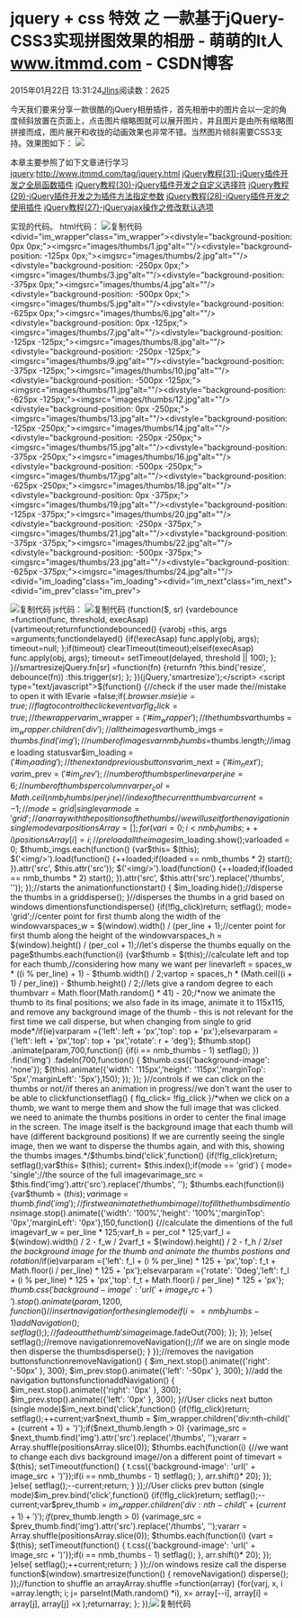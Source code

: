 
# jquery + css 特效 之 一款基于jQuery-CSS3实现拼图效果的相册 - 萌萌的It人 www.itmmd.com - CSDN博客


2015年01月22日 13:31:24[Jlins](https://me.csdn.net/dyllove98)阅读数：2625


今天我们要来分享一款很酷的jQuery相册插件，首先相册中的图片会以一定的角度倾斜放置在页面上，点击图片缩略图就可以展开图片，并且图片是由所有缩略图拼接而成，图片展开和收拢的动画效果也非常不错。当然图片倾斜需要CSS3支持。效果图如下：
![](http://pic.w2bc.com/upload/201501/20/201501202103173034.png)

本章主要参照了如下文章进行学习
[jquery](http://www.itmmd.com/tag/jquery.html):http://www.itmmd.com/tag/jquery.html
[jQuery教程(31)-jQuery插件开发之全局函数插件](http://www.itmmd.com/201501/534.html)
[jQuery教程(30)-jQuery插件开发之自定义选择符](http://www.itmmd.com/201501/533.html)
[jQuery教程(29)-jQuery插件开发之为插件方法指定参数](http://www.itmmd.com/201501/519.html)
[jQuery教程(28)-jQuery插件开发之使用插件](http://www.itmmd.com/201501/518.html)
[jQuery教程(27)-jQueryajax操作之修改默认选项](http://www.itmmd.com/201501/515.html)

实现的代码。
html代码：
![复制代码](http://common.cnblogs.com/images/copycode.gif)
<divid="im_wrapper"class="im_wrapper"><divstyle="background-position: 0px 0px;"><imgsrc="images/thumbs/1.jpg"alt=""/></div><divstyle="background-position: -125px 0px;"><imgsrc="images/thumbs/2.jpg"alt=""/></div><divstyle="background-position: -250px 0px;"><imgsrc="images/thumbs/3.jpg"alt=""/></div><divstyle="background-position: -375px 0px;"><imgsrc="images/thumbs/4.jpg"alt=""/></div><divstyle="background-position: -500px 0px;"><imgsrc="images/thumbs/5.jpg"alt=""/></div><divstyle="background-position: -625px 0px;"><imgsrc="images/thumbs/6.jpg"alt=""/></div><divstyle="background-position: 0px -125px;"><imgsrc="images/thumbs/7.jpg"alt=""/></div><divstyle="background-position: -125px -125px;"><imgsrc="images/thumbs/8.jpg"alt=""/></div><divstyle="background-position: -250px -125px;"><imgsrc="images/thumbs/9.jpg"alt=""/></div><divstyle="background-position: -375px -125px;"><imgsrc="images/thumbs/10.jpg"alt=""/></div><divstyle="background-position: -500px -125px;"><imgsrc="images/thumbs/11.jpg"alt=""/></div><divstyle="background-position: -625px -125px;"><imgsrc="images/thumbs/12.jpg"alt=""/></div><divstyle="background-position: 0px -250px;"><imgsrc="images/thumbs/13.jpg"alt=""/></div><divstyle="background-position: -125px -250px;"><imgsrc="images/thumbs/14.jpg"alt=""/></div><divstyle="background-position: -250px -250px;"><imgsrc="images/thumbs/15.jpg"alt=""/></div><divstyle="background-position: -375px -250px;"><imgsrc="images/thumbs/16.jpg"alt=""/></div><divstyle="background-position: -500px -250px;"><imgsrc="images/thumbs/17.jpg"alt=""/></div><divstyle="background-position: -625px -250px;"><imgsrc="images/thumbs/18.jpg"alt=""/></div><divstyle="background-position: 0px -375px;"><imgsrc="images/thumbs/19.jpg"alt=""/></div><divstyle="background-position: -125px -375px;"><imgsrc="images/thumbs/20.jpg"alt=""/></div><divstyle="background-position: -250px -375px;"><imgsrc="images/thumbs/21.jpg"alt=""/></div><divstyle="background-position: -375px -375px;"><imgsrc="images/thumbs/22.jpg"alt=""/></div><divstyle="background-position: -500px -375px;"><imgsrc="images/thumbs/23.jpg"alt=""/></div><divstyle="background-position: -625px -375px;"><imgsrc="images/thumbs/24.jpg"alt=""/></div></div><divid="im_loading"class="im_loading"></div><divid="im_next"class="im_next"></div><divid="im_prev"class="im_prev"></div><div></div>![复制代码](http://common.cnblogs.com/images/copycode.gif)
js代码：
![复制代码](http://common.cnblogs.com/images/copycode.gif)
(function($, sr) {vardebounce =function(func, threshold, execAsap) {vartimeout;returnfunctiondebounced() {varobj =this, args =arguments;functiondelayed() {if(!execAsap)
                            func.apply(obj, args);
                        timeout=null;
                    };if(timeout)
                        clearTimeout(timeout);elseif(execAsap)
                        func.apply(obj, args);
                    timeout= setTimeout(delayed, threshold || 100);
                };
            }//smartresizejQuery.fn[sr] =function(fn) {returnfn ?this.bind('resize', debounce(fn)) :this.trigger(sr); };
        })(jQuery,'smartresize');</script>
    <script type="text/javascript">$(function() {//check if the user made the//mistake to open it with IEvarie =false;if($.browser.msie)
                ie=true;//flag to control the click eventvarflg_click =true;//the wrappervar$im_wrapper = $('\#im_wrapper');//the thumbsvar$thumbs = $im_wrapper.children('div');//all the imagesvar$thumb_imgs = $thumbs.find('img');//number of imagesvarnmb_thumbs =$thumbs.length;//image loading statusvar$im_loading = $('\#im_loading');//the next and previous buttonsvar$im_next = $('\#im_next');var$im_prev = $('\#im_prev');//number of thumbs per linevarper_line = 6;//number of thumbs per columnvarper_col = Math.ceil(nmb_thumbs /per_line)//index of the current thumbvarcurrent = -1;//mode = grid | singlevarmode = 'grid';//an array with the positions of the thumbs//we will use it for the navigation in single modevarpositionsArray =[];for(vari = 0; i < nmb_thumbs; ++i)
                positionsArray[i]=i;//preload all the images$im_loading.show();varloaded = 0;
            $thumb_imgs.each(function() {var$this= $(this);
                $('<img/>').load(function() {++loaded;if(loaded == nmb_thumbs * 2)
                        start();
                }).attr('src', $this.attr('src'));
                $('<img/>').load(function() {++loaded;if(loaded == nmb_thumbs * 2)
                        start();
                }).attr('src', $this.attr('src').replace('/thumbs', ''));
            });//starts the animationfunctionstart() {
                $im_loading.hide();//disperse the thumbs in a griddisperse();
            }//disperses the thumbs in a grid based on windows dimentionsfunctiondisperse() {if(!flg_click)return;
                setflag();
                mode= 'grid';//center point for first thumb along the width of the windowvarspaces_w = $(window).width() / (per_line + 1);//center point for first thumb along the height of the windowvarspaces_h = $(window).height() / (per_col + 1);//let's disperse the thumbs equally on the page$thumbs.each(function(i) {var$thumb = $(this);//calculate left and top for each thumb,//considering how many we want per linevarleft = spaces_w * ((i % per_line) + 1) - $thumb.width() / 2;vartop = spaces_h * (Math.ceil((i + 1) / per_line)) - $thumb.height() / 2;//lets give a random degree to each thumbvarr = Math.floor(Math.random() * 41) - 20;/*now we animate the thumb to its final positions;
                    we also fade in its image, animate it to 115x115,
                    and remove any background image    of the thumb - this
                    is not relevant for the first time we call disperse,
                    but when changing from single to grid mode*/if(ie)varparam ={'left': left + 'px','top': top + 'px'};elsevarparam ={'left': left + 'px','top': top + 'px','rotate': r + 'deg'};
                    $thumb.stop()
                        .animate(param,700,function() {if(i == nmb_thumbs - 1)
                                setflag();
                        })
                        .find('img')
                        .fadeIn(700,function() {
                            $thumb.css({'background-image': 'none'});
                            $(this).animate({'width': '115px','height': '115px','marginTop': '5px','marginLeft': '5px'},150);
                        });
                });
            }//controls if we can click on the thumbs or not//if theres an animation in progress//we don't want the user to be able to clickfunctionsetflag() {
                flg_click= !flg_click
            }/*when we click on a thumb, we want to merge them
            and show the full image that was clicked.
            we need to animate the thumbs positions in order
            to center the final image in the screen. The
            image itself is the background image that each thumb
            will have (different background positions)
            If we are currently seeing the single image,
            then we want to disperse the thumbs again,
            and with this, showing the thumbs images.*/$thumbs.bind('click',function() {if(!flg_click)return;
                setflag();var$this= $(this);
                current= $this.index();if(mode == 'grid') {
                    mode= 'single';//the source of the full imagevarimage_src = $this.find('img').attr('src').replace('/thumbs', '');
                    $thumbs.each(function(i) {var$thumb = $(this);var$image = $thumb.find('img');//first we animate the thumb image//to fill the thumbs dimentions$image.stop().animate({'width': '100%','height': '100%','marginTop': '0px','marginLeft': '0px'},150,function() {//calculate the dimentions of the full imagevarf_w = per_line * 125;varf_h = per_col * 125;varf_l = $(window).width() / 2 - f_w / 2varf_t = $(window).height() / 2 - f_h / 2/*set the background image for the thumb
                            and animate the thumbs postions and rotation*/if(ie)varparam ={'left': f_l + (i % per_line) * 125 + 'px','top': f_t + Math.floor(i / per_line) * 125 + 'px'};elsevarparam ={'rotate': '0deg','left': f_l + (i % per_line) * 125 + 'px','top': f_t + Math.floor(i / per_line) * 125 + 'px'};
                            $thumb.css({'background-image': 'url(' + image_src + ')'}).stop()
                                .animate(param,1200,function() {//insert navigation for the single modeif(i == nmb_thumbs - 1) {
                                        addNavigation();
                                        setflag();
                                    }
                                });//fade out the thumb's image$image.fadeOut(700);
                        });
                    });
                }else{
                    setflag();//remove navigationremoveNavigation();//if we are on single mode then disperse the thumbsdisperse();
                }
            });//removes the navigation buttonsfunctionremoveNavigation() {
                $im_next.stop().animate({'right': '-50px' }, 300);
                $im_prev.stop().animate({'left': '-50px' }, 300);
            }//add the navigation buttonsfunctionaddNavigation() {
                $im_next.stop().animate({'right': '0px' }, 300);
                $im_prev.stop().animate({'left': '0px' }, 300);
            }//User clicks next button (single mode)$im_next.bind('click',function() {if(!flg_click)return;
                setflag();++current;var$next_thumb = $im_wrapper.children('div:nth-child(' + (current + 1) + ')');if($next_thumb.length > 0) {varimage_src = $next_thumb.find('img').attr('src').replace('/thumbs', '');vararr = Array.shuffle(positionsArray.slice(0));
                    $thumbs.each(function(i) {//we want to change each divs background image//on a different point of timevart = $(this);
                        setTimeout(function() {
                            t.css({'background-image': 'url(' + image_src + ')'});if(i == nmb_thumbs - 1)
                                setflag();
                        }, arr.shift()* 20);
                    });
                }else{
                    setflag();--current;return;
                }
            });//User clicks prev button (single mode)$im_prev.bind('click',function() {if(!flg_click)return;
                setflag();--current;var$prev_thumb = $im_wrapper.children('div:nth-child(' + (current + 1) + ')');if($prev_thumb.length > 0) {varimage_src = $prev_thumb.find('img').attr('src').replace('/thumbs', '');vararr = Array.shuffle(positionsArray.slice(0));
                    $thumbs.each(function(i) {vart = $(this);
                        setTimeout(function() {
                            t.css({'background-image': 'url(' + image_src + ')'});if(i == nmb_thumbs - 1)
                                setflag();
                        }, arr.shift()* 20);
                    });
                }else{
                    setflag();++current;return;
                }
            });//on windows resize call the disperse function$(window).smartresize(function() {
                removeNavigation()
                disperse();
            });//function to shuffle an arrayArray.shuffle =function(array) {for(varj, x, i =array.length; i;
                    j= parseInt(Math.random() *i),
                    x= array[--i], array[i] = array[j], array[j] =x
                );returnarray;
            };
        });![复制代码](http://common.cnblogs.com/images/copycode.gif)


